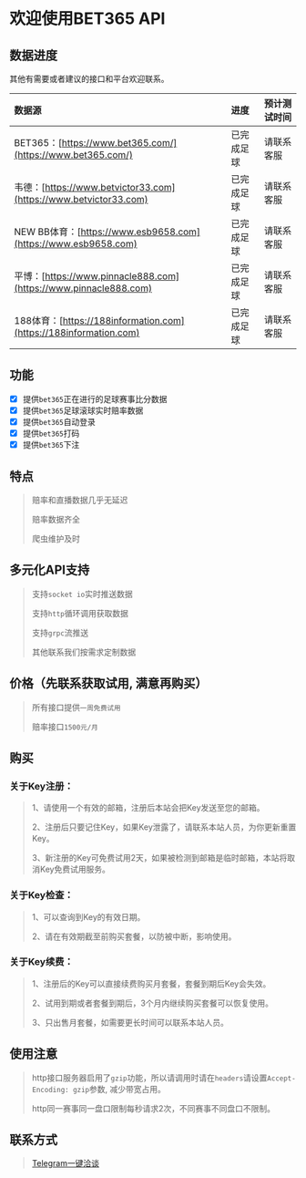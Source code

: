 # 欢迎使用BET365 API

## 数据进度

其他有需要或者建议的接口和平台欢迎联系。

| 数据源 | 进度 | 预计测试时间 |
| :--- | :--- | :--- |
| BET365：[https://www.bet365.com/](https://www.bet365.com/) | 已完成足球 | 请联系客服 |
| 韦德：[https://www.betvictor33.com](https://www.betvictor33.com) | 已完成足球 | 请联系客服 |
| NEW BB体育：[https://www.esb9658.com](https://www.esb9658.com) | 已完成足球 | 请联系客服 |
| 平博：[https://www.pinnacle888.com](https://www.pinnacle888.com) | 已完成足球 | 请联系客服 |
| 188体育：[https://188information.com](https://188information.com) | 已完成足球 | 请联系客服 |

## 功能

* [x]  提供`bet365`正在进行的足球赛事比分数据 
* [x]  提供`bet365`足球滚球实时赔率数据
* [x]  提供`bet365`自动登录
* [x] 提供`bet365`打码
* [x] 提供`bet365`下注

## 特点

> 赔率和直播数据几乎无延迟
>
> 赔率数据齐全
>
> 爬虫维护及时

## 多元化API支持

> 支持`socket io`实时推送数据
>
> 支持`http`循环调用获取数据
>
> 支持`grpc`流推送
>
> 其他联系我们按需求定制数据

## 价格（先联系获取试用, 满意再购买）

> 所有接口提供`一周免费试用`
>
> 赔率接口`1500元/月`

## 购买

### 关于Key注册：

> 1、请使用一个有效的邮箱，注册后本站会把Key发送至您的邮箱。
>
> 2、注册后只要记住Key，如果Key泄露了，请联系本站人员，为你更新重置Key。
>
> 3、新注册的Key可免费试用2天，如果被检测到邮箱是临时邮箱，本站将取消Key免费试用服务。

### 关于Key检查：

> 1、可以查询到Key的有效日期。
>
> 2、请在有效期截至前购买套餐，以防被中断，影响使用。

### 关于Key续费：

> 1、注册后的Key可以直接续费购买月套餐，套餐到期后Key会失效。
>
> 2、试用到期或者套餐到期后，3个月内继续购买套餐可以恢复使用。
>
> 3、只出售月套餐，如需要更长时间可以联系本站人员。

## 使用注意

> http接口服务器启用了`gzip`功能，所以请调用时请在`headers`请设置`Accept-Encoding: gzip`参数, 减少带宽占用。
>
> http同一赛事同一盘口限制每秒请求2次，不同赛事不同盘口不限制。

## 联系方式

> [Telegram一键洽谈](https://t.me/OHR_SOY)


